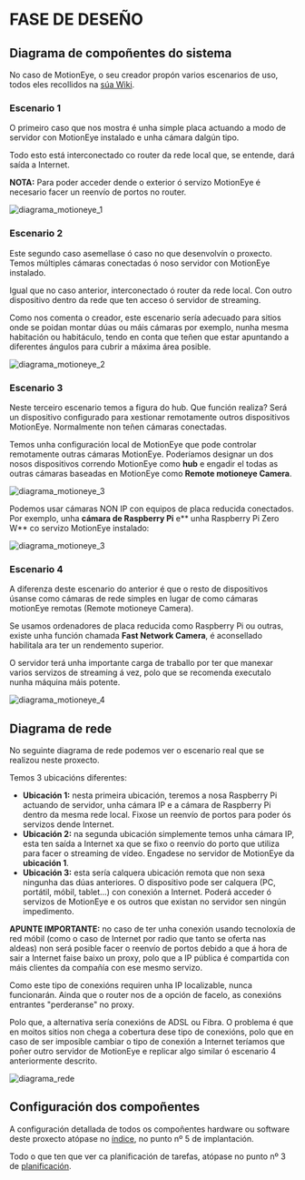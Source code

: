 # FASE DE DESEÑO

## Diagrama de compoñentes do sistema

No caso de MotionEye, o seu creador propón varios escenarios de uso, todos eles recollidos na [súa Wiki](https://github.com/ccrisan/motioneyeos/wiki/Usage-Scenarios). 

### Escenario 1

O primeiro caso que nos mostra é unha simple placa actuando a modo de servidor con MotionEye instalado e unha cámara dalgún tipo. 

Todo esto está interconectado co router da rede local que, se entende, dará saída a Internet. 

**NOTA:** Para poder acceder dende o exterior ó servizo MotionEye é necesario facer un reenvío de portos no router.


![diagrama_motioneye_1](doc/img/diagramas_images/diagrama-un-dispositivo-unha-camara.png)


### Escenario 2

Este segundo caso asemellase ó caso no que desenvolvín o proxecto. Temos múltiples cámaras conectadas ó noso servidor con MotionEye instalado. 

Igual que no caso anterior, interconectado ó router da rede local. Con outro dispositivo dentro da rede que ten acceso ó servidor de streaming.

Como nos comenta o creador, este escenario sería adecuado para sitios onde se poidan montar dúas ou máis cámaras por exemplo, nunha mesma habitación ou habitáculo, tendo en conta que teñen que estar apuntando a diferentes ángulos para cubrir a máxima área posible.

![diagrama_motioneye_2](doc/img/diagramas_images/diagrama-un-dispositivo-multiples-camaras.png)

### Escenario 3

Neste terceiro escenario temos a figura do hub. Que función realiza? Será un dispositivo configurado para xestionar remotamente outros dispositivos MotionEye. Normalmente non teñen cámaras conectadas.

Temos unha configuración local de MotionEye que pode controlar remotamente outras cámaras MotionEye. Poderíamos designar un dos nosos dispositivos correndo MotionEye como **hub** e engadir el todas as outras cámaras baseadas en MotionEye como **Remote motioneye Camera**.

![diagrama_motioneye_3](doc/img/diagramas_images/diagrama-multiples-dispositivos-un-hub.png)

Podemos usar cámaras NON IP con equipos de placa reducida conectados. Por exemplo, unha **cámara de Raspberry Pi** e** unha Raspberry Pi Zero W** co servizo MotionEye instalado:

![diagrama_motioneye_3](doc/img/diagramas_images/rpi_zero_camera.jpg)

### Escenario 4

A diferenza deste escenario do anterior é que o resto de dispositivos úsanse como cámaras de rede simples en lugar de como cámaras motionEye remotas (Remote motioneye Camera).

Se usamos ordenadores de placa reducida como Raspberry Pi ou outras, existe unha función chamada **Fast Network Camera**, é aconsellado habilitala ara ter un rendemento superior.

O servidor terá unha importante carga de traballo por ter que manexar varios servizos de streaming á vez, polo que se recomenda executalo nunha máquina máis potente.

![diagrama_motioneye_4](doc/img/diagramas_images/diagrama-multiples-dispositivos-un-servidor-central.png)


## Diagrama de rede

No seguinte diagrama de rede podemos ver o escenario real que se realizou neste proxecto. 

Temos 3 ubicacións diferentes:

- **Ubicación 1:** nesta primeira ubicación, teremos a nosa Raspberry Pi actuando de servidor, unha cámara IP e a cámara de Raspberry Pi dentro da mesma rede local. Fixose un reenvío de portos para poder ós servizos dende Internet.
- **Ubicación 2:** na segunda ubicación simplemente temos unha cámara IP, esta ten saída a Internet xa que se fixo o reenvío do porto que utiliza para facer o streaming de vídeo. Engadese no servidor de MotionEye da **ubicación 1**.
- **Ubicación 3:** esta sería calquera ubicación remota que non sexa ningunha das dúas anteriores. O dispositivo pode ser calquera (PC, portátil, móbil, tablet...) con conexión a Internet. Poderá acceder ó servizos de MotionEye e os outros que existan no servidor sen ningún impedimento.


**APUNTE IMPORTANTE:** no caso de ter unha conexión usando tecnoloxía de red móbil (como o caso de Internet por radio que tanto se oferta nas aldeas) non será posible facer o reenvío de portos debido a que á hora de sair a Internet faise baixo un proxy, polo que a IP pública é compartida con máis clientes da compañía con ese mesmo servizo. 

Como este tipo de conexións requiren unha IP localizable, nunca funcionarán. Ainda que o router nos de a opción de facelo, as conexións entrantes "perderanse" no proxy.

Polo que, a alternativa sería conexións de ADSL ou Fibra. O problema é que en moitos sitios non chega a cobertura dese tipo de conexións, polo que en caso de ser imposible cambiar o tipo de conexión a Internet teríamos que poñer outro servidor de MotionEye e replicar algo similar ó escenario 4 anteriormente descrito.

![diagrama_rede](doc/img/diagramas_images/diagrama_rede_proxecto.png)


## Configuración dos compoñentes

A configuración detallada de todos os compoñentes hardware ou software deste proxecto atópase no [índice](https://gitlab.iessanclemente.net/asirm/a18rebecalb/-/tree/master#índice), no punto nº 5 de implantación.

Todo o que ten que ver ca planificación de tarefas, atópase no punto nº 3 de [planificación](doc/templates/4_planificacion.md).
